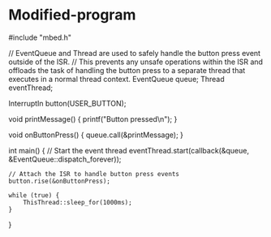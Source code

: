 # Modified-program
#include "mbed.h"

// EventQueue and Thread are used to safely handle the button press event outside of the ISR.
// This prevents any unsafe operations within the ISR and offloads the task of handling the button press to a separate thread that executes in a normal thread context.
EventQueue queue;
Thread eventThread;

InterruptIn button(USER_BUTTON);

void printMessage() {
    printf("Button pressed\n");
}

void onButtonPress() {
    queue.call(&printMessage);
}

int main() {
    // Start the event thread
    eventThread.start(callback(&queue, &EventQueue::dispatch_forever));

    // Attach the ISR to handle button press events
    button.rise(&onButtonPress);

    while (true) {
        ThisThread::sleep_for(1000ms);
    }
}
